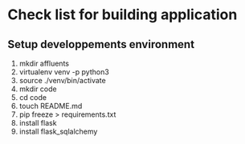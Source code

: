 # Check list for building application
## Setup developpements environment
1. mkdir affluents
2. virtualenv venv -p python3
3. source ./venv/bin/activate
3. mkdir code
4. cd code
5. touch README.md
6. pip freeze > requirements.txt
7. install flask
8. install flask_sqlalchemy
